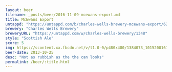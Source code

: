 ```yaml
---
layout: beer
filename: _posts/beer/2016-11-09-mcewans-export.md
title: McEwans Export
untappd: "https://untappd.com/b/charles-wells-brewery-mcewans-export/62852"
brewery: "Charles Wells Brewery"
breweryURL: "https://untappd.com/w/charles-wells-brewery/1348"
style: "Scottish Ale"
score: 5
img: https://scontent.xx.fbcdn.net/v/t1.0-0/p480x480/1384073_10152001619653745_1344996131_n.jpg?oh=2b67e30a4b3a770266d1ecdbd123a01c&oe=59123738
beer-date: 2013-10-25
desc: "Not as rubbish as the the can looks"
permalink: /beer/:title.html
---
```

